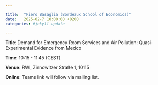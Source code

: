 ```yaml
---

title:  "Piero Basaglia (Bordeaux School of Economics)"
date:   2025-02-7 10:00:00 +0200
categories: #jekyll update

---
```


**Title**: Demand for Emergency Room Services and Air Pollution: Quasi-Experimental Evidence from Mexico

**Time**: 10:15 - 11:45  (CEST)

**Venue**: RWI, Zinnowitzer Straße 1, 10115 

**Online**: Teams link will follow via mailing list.

